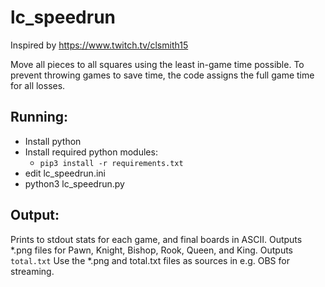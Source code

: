 # lc\_speedrun

Inspired by https://www.twitch.tv/clsmith15

Move all pieces to all squares using the least in-game time possible.
To prevent throwing games to save time, the code assigns the full game time for all losses.

## Running:
- Install python
- Install required python modules:
    - `pip3 install -r requirements.txt`
- edit lc\_speedrun.ini
- python3 lc\_speedrun.py

## Output:
Prints to stdout stats for each game, and final boards in ASCII.
Outputs \*.png files for Pawn, Knight, Bishop, Rook, Queen, and King.
Outputs `total.txt`
Use the \*.png and total.txt files as sources in e.g. OBS for streaming.


